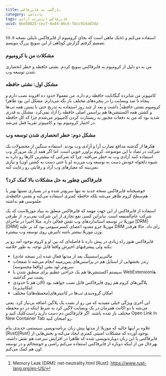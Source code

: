 ```yaml
---
title: بازگشت به فایرفاکس
category: یادداشت
tags: فایرفاکس اینترنت آزادی
uuid: 6be50825-cec7-4a44-86c6-fbcc914ad7da
---
```


یک ماهی است که بجای کرومیوم از فایرفاکس نایتلی نسخه `59.0a1` استفاده می‌کنم و تصمیم گرفتم گزارش کوتاهی از این سویچ بزرگ بنویسم.

### مشکلات من با کرومیوم
من به دو دلیل از کرومیوم به فایرفاکس سویچ کردم. نشتی حافظه و خطر انحصاری شدن توسعه وب. 

### مشکل اول: نشتی حافظه

کامپیوتر من شانزده گیگابایت حافظه رم داره. من معمولا حدود ده‌ افزونه نصب دارم و پنجاه تا صد وبسایت را در پنجره‌های مختلف باز نگه می‌دارم. مشکل این بود ظاهرا کرومیوم نشتی حافظه[^mem] داشت و بعد از چند روز استفاده به تدریج حتی با بستن همه تب‌ها و کشتن همه اکستنشن‌ها هم پراسس اصلی حافظه را آزاد نمی‌کرد. مشکل به قدری شدید بود که من به دفعات مجبور به ریستارت کردن کامپیوتر می‌شدم چرا که کل حافظه در اختیار کرومیوم بود و کامپیوتر تقریبا قفل می‌شد.

### مشکل دوم: خطر انحصاری شدن توسعه وب

هکرها از گذشته مدافع تضارب آرا و آزادی وب بودند. استفاده سنگین از محصولات یک شرکت در تضاد با این موضوعه. کروم براوزر خوبی است. اما اگر همه از یک مرورگر وب استفاده کنند آزادی وب به خطر می‌افته. چرا که شرکتی که بیشترین کارها رو داره به شیوه دلخواه خودش دست به توسعه وب می‌زنه (و یا حتی دست به کشتن اون) و نیازی نمی‌بینه که معیارهای وب آزاد و رقابتی رو رعایت کنه. 

### فایرفاکس چطور به حل مشکلات بالا کمک کرد؟

خوشبختانه فایرفاکس نسخه جدید نه تنها سریع‌تر شده و در بسیاری تستها بهتر یا هم‌سطح کروم ظاهر می‌شه بلکه حافظه کمتری استفاده می‌کنه و نشتی حافظه‌ی ملموسی هم نداشته.

استفاده از فایرفاکس از این جهت مهمه که فایرفاکس متعلق به بنیاد موزیلاست که یک شرکت عام‌المنفعه است. بنابراین کسی نفع تجاری از این شرکت نمی‌بره. از طرفی موزیلا در توسعه استانداردهای وب نقش فعالی داره. مثلا اخیرا در ماجرای [DRM][DRM] موزیلا جزو معدود اعضای کنسرسیومی بود که بر علیه DRM رای داد. حالا هرقدر وزن موزیلا بیشتر باشه تاثیرش روی توسعه وب بیشتره.

فایرفاکس هنوز راه زیادی در پیش داره تا فاصله‌ای که بین او و کروم بوجود آمد رو پر بکنه ولی پیشرفتهای اخیرش واقعا قابل توجه. به طور خلاصه:

- مالتی‌پراسسینگ بعد از مدتها فعال شده (در نسخه‌ عادی)
- رندر بخشهایی از استایل هم در پراسس‌های پس‌زمینه انجام می‌شه تا صفحات سریع‌تر لود بشن (واقعا محسوسه)
- سیستم اکستنشن‌ها هم یک جراحی عظیم برای منطبق شدن با WebExtensionها پشت سر گذاشته
- پلاگین‌های کروم هم روی فایرفاکس قابل نصب خواهند بود (الان هم تا حدودی امکانپذیره)
- امکان گروه‌بندی تب‌ها در کانتینرهای(محفظه‌های) مختلف

این آخری ویژگی خیلی مفیدیه که من رو از نصب یک پلاگین اضافه بی‌نیاز کرد. یعنی می‌شه با دو اکانت همزمان در یک وبسایت لاگین کرد به شرط اینکه در دو محفظه مختلف باز شده باشند. اگر فایرفاکس دم دست دارید راست‌کلیک کنید و Open Link in New Container Tab رو امتحان کنید.

علاوه بر اینها جالبه که موزیلا از مدتها پیش زبان برنامه‌نویسی سیستمی جدیدی بنام [Rust][Rust] بوجود آورده که مشکلات امنیتی کمتری ایجاد می‌کنه و بخش‌هایی از فایرفاکس با این زبان دوباره‌نویسی شده که ظاهرا در افزایش سرعت هم نقش داشته. بهرحال من از اینکه دوباره از فایرفاکس استفاده می‌کنم راضی و خوشحالم و در توسعه اون هم کمک می‌کنم.

[^mem]: Memory Leak
[DRM]: net-neutrality.html
[Rust]: https://www.rust-lang.org/en-US/
